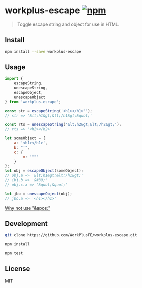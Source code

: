 # workplus-escape [![npm](https://img.shields.io/npm/v/workplus-escape.svg?maxAge=2592000?style=flat-square)]()

>Toggle escape string and object for use in HTML. 

## Install

```bash
npm install --save workplus-escape
```

## Usage

```js
import { 
    escapeString,
    unescapeString,
    escapeObject,
    unescapeObject 
} from 'workplus-escape';

const str = escapeString('<h1></h1>"');
// str => '&lt;h1&gt;&lt;/h1&gt;&quot;'

const rts = unescapeString('&lt;h2&gt;&lt;/h2&gt;');
// rts => '<h2></h2>'

let someObject = {
    a: '<h1></h1>',
    b: "'",
    c: {
        x: '""'
    }
};
let obj = escapeObject(someObject);
// obj.a => '&lt;h1&gt;&lt;/h1&gt;'
// ibj.b => '&#39;'
// obj.c.x => '&quot;&quot;'

let jbo = unescapeObject(obj);
// jbo.a => '<h1></h1>'

```

[Why not use "&amp;apos;"](https://blogs.msdn.microsoft.com/kirillosenkov/2010/03/19/apos-is-in-xml-in-html-use-39/)

## Development

```bash
git clone https://github.com/WorkPlusFE/workplus-escape.git

npm install

npm test
```

## License

MIT
